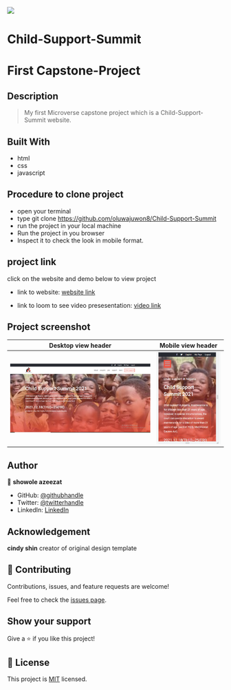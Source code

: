 ![](https://img.shields.io/badge/Microverse-blueviolet)

# Child-Support-Summit
# First Capstone-Project 

## Description
> My first Microverse capstone project which is a Child-Support-Summit website.

## Built With

- html
- css
- javascript

## Procedure to clone project
- open your terminal
- type git clone https://github.com/oluwajuwon8/Child-Support-Summit
- run the project in your local machine
- Run the project in you browser 
- Inspect it to check the look in mobile format.

## project link
click on the website and demo below to view project

- link to website: [website link]( https://oluwajuwon8.github.io/Child-Support-Summit/)

- link to loom to see video presesentation: [video link]()

## Project screenshot

Desktop view header                      |  Mobile view header
:---------------------------------------:|:---------------------------------------:
![](./images/Desktop-home.PNG)           |  ![](./images/Mobile-view.PNG)

## Author

👤 **showole azeezat**

- GitHub: [@githubhandle](https://github.com/oluwajuwon8)
- Twitter: [@twitterhandle](https://twitter.com/oluwafu87040629)
- LinkedIn: [LinkedIn](https://linkedin.com/in/showole-azeezat-omolola-4368a7ba/)

## Acknowledgement

**cindy shin**
creator of original design template


## 🤝 Contributing

Contributions, issues, and feature requests are welcome!

Feel free to check the [issues page](../../issues/).

## Show your support

Give a ⭐️ if you like this project!


## 📝 License

This project is [MIT](./MIT.md) licensed.

